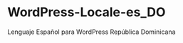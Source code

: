 WordPress-Locale-es_DO
======================

Lenguaje Español para WordPress República Dominicana
